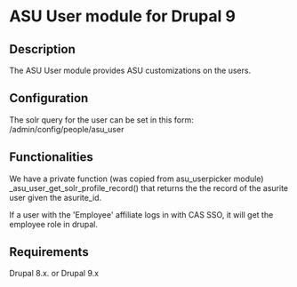 # ASU User module for Drupal 9

## Description 

The ASU User module provides ASU customizations on the users.

## Configuration

The solr query for the user can be set in this form:
/admin/config/people/asu_user

## Functionalities

We have a private function (was copied from asu_userpicker module) 
_asu_user_get_solr_profile_record() that returns the the record of the asurite 
user given the asurite_id. 

If a user with the 'Employee' affiliate logs in with CAS SSO, it will get the 
employee role in drupal.

## Requirements

Drupal 8.x. or Drupal 9.x
